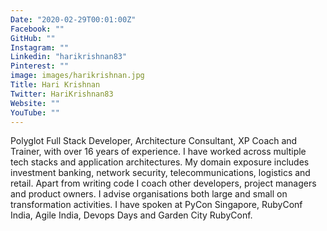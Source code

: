 ```yaml
---
Date: "2020-02-29T00:01:00Z"
Facebook: ""
GitHub: ""
Instagram: ""
Linkedin: "harikrishnan83"
Pinterest: ""
image: images/harikrishnan.jpg
Title: Hari Krishnan
Twitter: HariKrishnan83
Website: ""
YouTube: ""
---
```

Polyglot Full Stack Developer, Architecture Consultant, XP Coach and Trainer, with over 16 years of experience. I have worked across multiple tech stacks and application architectures. My domain exposure includes investment banking, network security, telecommunications, logistics and retail. Apart from writing code I coach other developers, project managers and product owners. I advise organisations both large and small on transformation activities. I have spoken at PyCon Singapore, RubyConf India, Agile India, Devops Days and Garden City RubyConf.